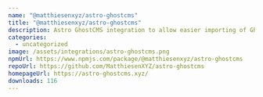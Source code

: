 ```yaml
---
name: "@matthiesenxyz/astro-ghostcms"
title: "@matthiesenxyz/astro-ghostcms"
description: Astro GhostCMS integration to allow easier importing of GhostCMS Content
categories:
  - uncategorized
image: /assets/integrations/astro-ghostcms.png
npmUrl: https://www.npmjs.com/package/@matthiesenxyz/astro-ghostcms
repoUrl: https://github.com/MatthiesenXYZ/astro-ghostcms
homepageUrl: https://astro-ghostcms.xyz/
downloads: 116
---
```

